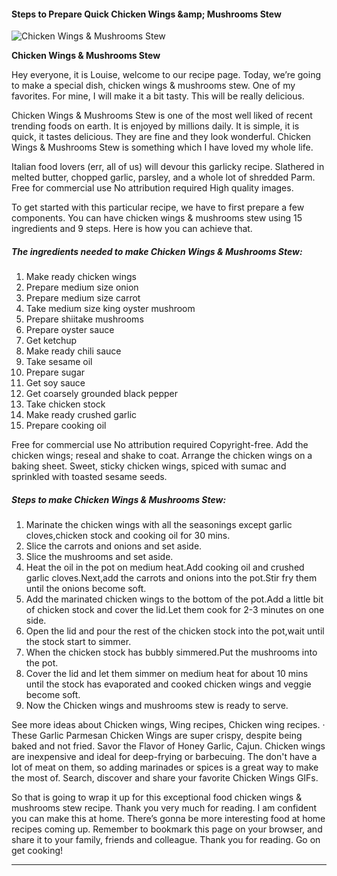             

#### Steps to Prepare Quick Chicken Wings &amp;amp; Mushrooms Stew

![Chicken Wings &amp; Mushrooms Stew](https://img-global.cpcdn.com/recipes/340104b703be48a2/751x532cq70/chicken-wings-mushrooms-stew-recipe-main-photo.jpg)

**Chicken Wings &amp; Mushrooms Stew**

Hey everyone, it is Louise, welcome to our recipe page. Today, we’re going to make a special dish, chicken wings & mushrooms stew. One of my favorites. For mine, I will make it a bit tasty. This will be really delicious.

Chicken Wings & Mushrooms Stew is one of the most well liked of recent trending foods on earth. It is enjoyed by millions daily. It is simple, it is quick, it tastes delicious. They are fine and they look wonderful. Chicken Wings & Mushrooms Stew is something which I have loved my whole life.

Italian food lovers (err, all of us) will devour this garlicky recipe. Slathered in melted butter, chopped garlic, parsley, and a whole lot of shredded Parm. Free for commercial use No attribution required High quality images.

To get started with this particular recipe, we have to first prepare a few components. You can have chicken wings & mushrooms stew using 15 ingredients and 9 steps. Here is how you can achieve that.

##### The ingredients needed to make Chicken Wings & Mushrooms Stew:

1.  Make ready chicken wings
2.  Prepare medium size onion
3.  Prepare medium size carrot
4.  Take medium size king oyster mushroom
5.  Prepare shiitake mushrooms
6.  Prepare oyster sauce
7.  Get ketchup
8.  Make ready chili sauce
9.  Take sesame oil
10.  Prepare sugar
11.  Get soy sauce
12.  Get coarsely grounded black pepper
13.  Take chicken stock
14.  Make ready crushed garlic
15.  Prepare cooking oil

Free for commercial use No attribution required Copyright-free. Add the chicken wings; reseal and shake to coat. Arrange the chicken wings on a baking sheet. Sweet, sticky chicken wings, spiced with sumac and sprinkled with toasted sesame seeds.

##### Steps to make Chicken Wings & Mushrooms Stew:

1.  Marinate the chicken wings with all the seasonings except garlic cloves,chicken stock and cooking oil for 30 mins.
2.  Slice the carrots and onions and set aside.
3.  Slice the mushrooms and set aside.
4.  Heat the oil in the pot on medium heat.Add cooking oil and crushed garlic cloves.Next,add the carrots and onions into the pot.Stir fry them until the onions become soft.
5.  Add the marinated chicken wings to the bottom of the pot.Add a little bit of chicken stock and cover the lid.Let them cook for 2-3 minutes on one side.
6.  Open the lid and pour the rest of the chicken stock into the pot,wait until the stock start to simmer.
7.  When the chicken stock has bubbly simmered.Put the mushrooms into the pot.
8.  Cover the lid and let them simmer on medium heat for about 10 mins until the stock has evaporated and cooked chicken wings and veggie become soft.
9.  Now the Chicken wings and mushrooms stew is ready to serve.

See more ideas about Chicken wings, Wing recipes, Chicken wing recipes. · These Garlic Parmesan Chicken Wings are super crispy, despite being baked and not fried. Savor the Flavor of Honey Garlic, Cajun. Chicken wings are inexpensive and ideal for deep-frying or barbecuing. The don't have a lot of meat on them, so adding marinades or spices is a great way to make the most of. Search, discover and share your favorite Chicken Wings GIFs.

So that is going to wrap it up for this exceptional food chicken wings & mushrooms stew recipe. Thank you very much for reading. I am confident you can make this at home. There’s gonna be more interesting food at home recipes coming up. Remember to bookmark this page on your browser, and share it to your family, friends and colleague. Thank you for reading. Go on get cooking!

* * *